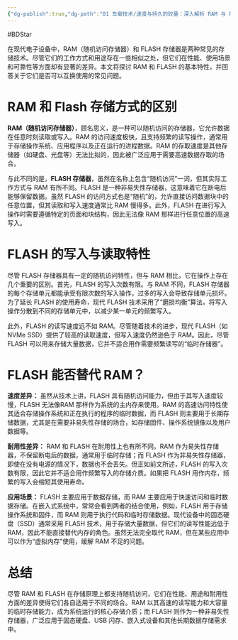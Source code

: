 ```yaml
---
{"dg-publish":true,"dg-path":"01 车载技术/速度与持久的较量：深入解析 RAM 与 FLASH 存储器.md","permalink":"/01 车载技术/速度与持久的较量：深入解析 RAM 与 FLASH 存储器/","created":"2020-11-06T15:08:14.000+08:00","updated":"2025-10-14T11:18:13.093+08:00"}
---
```


#BDStar

在现代电子设备中，RAM（随机访问存储器）和 FLASH 存储器是两种常见的存储技术。尽管它们的工作方式和用途存在一些相似之处，但它们在性能、使用场景和可靠性等方面却有显著的差异。本文将探讨 RAM 和 FLASH 的基本特性，并回答关于它们是否可以互换使用的常见问题。

# RAM 和 Flash 存储方式的区别

**RAM（随机访问存储器）**，顾名思义，是一种可以随机访问的存储器，它允许数据在任意时刻读取或写入。RAM 的访问速度极快，且支持频繁的读写操作，通常用于存储操作系统、应用程序以及正在运行的进程数据。RAM 的存取速度是其他存储器（如硬盘、光盘等）无法比拟的，因此被广泛应用于需要高速数据存取的场合。

与此不同的是，**FLASH 存储器**，虽然在名称上包含“随机访问”一词，但其实际工作方式与 RAM 有所不同。FLASH 是一种非易失性存储器，这意味着它在断电后能够保留数据。虽然 FLASH 的访问方式也是“随机”的，允许直接访问数据块中的任意位置，但其读取和写入速度通常比 RAM 慢得多。此外，FLASH 在进行写入操作时需要遵循特定的页面和块结构，因此无法像 RAM 那样进行任意位置的高速写入。

# FLASH 的写入与读取特性

尽管 FLASH 存储器具有一定的随机访问特性，但与 RAM 相比，它在操作上存在几个重要的区别。首先，FLASH 的写入次数有限。与 RAM 不同，FLASH 存储器的每个存储单元都能承受有限次数的写入操作，过多的写入会导致存储单元损坏。为了延长 FLASH 的使用寿命，现代 FLASH 技术采用了“磨损均衡”算法，将写入操作分散到不同的存储单元中，以减少某一单元的频繁写入。

此外，FLASH 的读写速度远不如 RAM。尽管随着技术的进步，现代 FLASH（如NVMe SSD）提供了较高的读取速度，但写入速度仍然逊色于 RAM。因此，尽管 FLASH 可以用来存储大量数据，它并不适合用作需要频繁读写的“临时存储器”。

# FLASH 能否替代 RAM？

**速度差异：** 虽然从技术上讲，FLASH 具有随机访问能力，但由于其写入速度较慢，FLASH 无法像RAM 那样作为系统的主内存来使用。RAM 的高速访问特性使其适合存储操作系统和正在执行的程序的临时数据，而 FLASH 则主要用于长期存储数据，尤其是在需要非易失性存储的场合，如存储固件、操作系统镜像以及用户数据等。

**耐用性差异：** RAM 和 FLASH 在耐用性上也有所不同。RAM 作为易失性存储器，不保留断电后的数据，通常用于临时存储；而 FLASH 作为非易失性存储器，即使在没有电源的情况下，数据也不会丢失。但正如前文所述，FLASH 的写入次数有限，因此它并不适合用作频繁写入的存储介质。如果把 FLASH 用作内存，频繁的写入会缩短其使用寿命。

**应用场景：** FLASH 主要应用于数据存储，而 RAM 主要应用于快速访问和临时数据存储。在嵌入式系统中，常常会看到两者的结合使用，例如，FLASH 用于存储操作系统和固件，而 RAM 则用于执行代码和临时存储数据。现代设备中的固态硬盘（SSD）通常采用 FLASH 技术，用于存储大量数据，但它们的读写性能远低于 RAM，因此不能直接替代内存的角色。虽然无法完全取代 RAM，但在某些应用中可以作为“虚拟内存”使用，缓解 RAM 不足的问题。

# 总结

尽管 RAM 和 FLASH 在存储原理上都支持随机访问，它们在性能、用途和耐用性方面的差异使得它们各自适用于不同的场合。RAM 以其高速的读写能力和大容量的临时存储能力，成为系统运行的核心存储介质；而 FLASH 则作为一种非易失性存储器，广泛应用于固态硬盘、USB 闪存、嵌入式设备和其他长期数据存储需求中。
